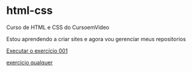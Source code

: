 # html-css
 Curso de HTML e CSS do CursoemVideo

Estou aprendendo a criar sites e agora vou gerenciar meus repositorios

<a href="https://lucianohubb.github.io/html-css/exercicios/ex001/index.html"> Executar o exercício 001 </a>

<a href="https://lucianohubb.github.io/html-css/exercicios/ex010/index.html">
exercicio qualquer